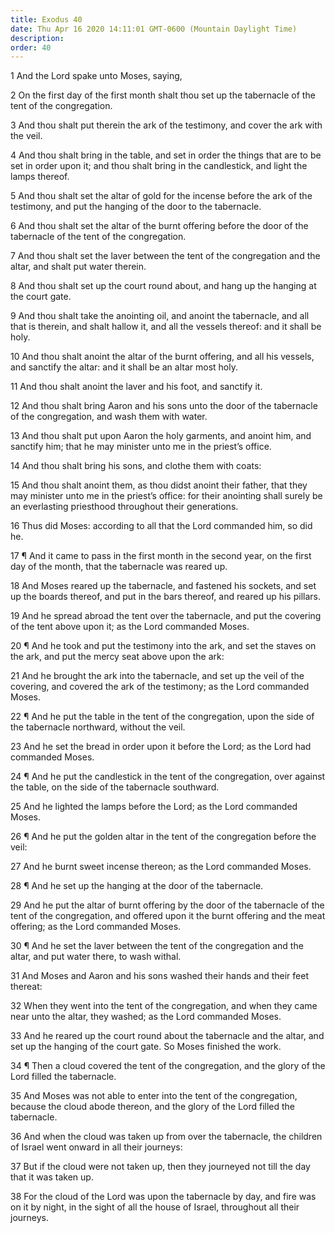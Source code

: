 ```yaml
---
title: Exodus 40
date: Thu Apr 16 2020 14:11:01 GMT-0600 (Mountain Daylight Time)
description: 
order: 40
---
```


<p>1 And the Lord spake unto Moses, saying,</p>
<p>
  2 On the first day of the first month shalt thou set up the tabernacle of the
  tent of the congregation.
</p>
<p>
  3 And thou shalt put therein the ark of the testimony, and cover the ark with
  the veil.
</p>
<p>
  4 And thou shalt bring in the table, and set in order the things that are to
  be set in order upon it; and thou shalt bring in the candlestick, and light
  the lamps thereof.
</p>
<p>
  5 And thou shalt set the altar of gold for the incense before the ark of the
  testimony, and put the hanging of the door to the tabernacle.
</p>
<p>
  6 And thou shalt set the altar of the burnt offering before the door of the
  tabernacle of the tent of the congregation.
</p>
<p>
  7 And thou shalt set the laver between the tent of the congregation and the
  altar, and shalt put water therein.
</p>
<p>
  8 And thou shalt set up the court round about, and hang up the hanging at the
  court gate.
</p>
<p>
  9 And thou shalt take the anointing oil, and anoint the tabernacle, and all
  that is therein, and shalt hallow it, and all the vessels thereof: and it
  shall be holy.
</p>
<p>
  10 And thou shalt anoint the altar of the burnt offering, and all his vessels,
  and sanctify the altar: and it shall be an altar most holy.
</p>
<p>11 And thou shalt anoint the laver and his foot, and sanctify it.</p>
<p>
  12 And thou shalt bring Aaron and his sons unto the door of the tabernacle of
  the congregation, and wash them with water.
</p>
<p>
  13 And thou shalt put upon Aaron the holy garments, and anoint him, and
  sanctify him; that he may minister unto me in the priest&#x2019;s office.
</p>
<p>14 And thou shalt bring his sons, and clothe them with coats:</p>
<p>
  15 And thou shalt anoint them, as thou didst anoint their father, that they
  may minister unto me in the priest&#x2019;s office: for their anointing shall
  surely be an everlasting priesthood throughout their generations.
</p>
<p>
  16 Thus did Moses: according to all that the Lord commanded him, so did he.
</p>
<p>
  17 &#xB6; And it came to pass in the first month in the second year, on the
  first day of the month, that the tabernacle was reared up.
</p>
<p>
  18 And Moses reared up the tabernacle, and fastened his sockets, and set up
  the boards thereof, and put in the bars thereof, and reared up his pillars.
</p>
<p>
  19 And he spread abroad the tent over the tabernacle, and put the covering of
  the tent above upon it; as the Lord commanded Moses.
</p>
<p>
  20 &#xB6; And he took and put the testimony into the ark, and set the staves
  on the ark, and put the mercy seat above upon the ark:
</p>
<p>
  21 And he brought the ark into the tabernacle, and set up the veil of the
  covering, and covered the ark of the testimony; as the Lord commanded Moses.
</p>
<p>
  22 &#xB6; And he put the table in the tent of the congregation, upon the side
  of the tabernacle northward, without the veil.
</p>
<p>
  23 And he set the bread in order upon it before the Lord; as the Lord had
  commanded Moses.
</p>
<p>
  24 &#xB6; And he put the candlestick in the tent of the congregation, over
  against the table, on the side of the tabernacle southward.
</p>
<p>25 And he lighted the lamps before the Lord; as the Lord commanded Moses.</p>
<p>
  26 &#xB6; And he put the golden altar in the tent of the congregation before
  the veil:
</p>
<p>27 And he burnt sweet incense thereon; as the Lord commanded Moses.</p>
<p>28 &#xB6; And he set up the hanging at the door of the tabernacle.</p>
<p>
  29 And he put the altar of burnt offering by the door of the tabernacle of the
  tent of the congregation, and offered upon it the burnt offering and the meat
  offering; as the Lord commanded Moses.
</p>
<p>
  30 &#xB6; And he set the laver between the tent of the congregation and the
  altar, and put water there, to wash withal.
</p>
<p>
  31 And Moses and Aaron and his sons washed their hands and their feet thereat:
</p>
<p>
  32 When they went into the tent of the congregation, and when they came near
  unto the altar, they washed; as the Lord commanded Moses.
</p>
<p>
  33 And he reared up the court round about the tabernacle and the altar, and
  set up the hanging of the court gate. So Moses finished the work.
</p>
<p>
  34 &#xB6; Then a cloud covered the tent of the congregation, and the glory of
  the Lord filled the tabernacle.
</p>
<p>
  35 And Moses was not able to enter into the tent of the congregation, because
  the cloud abode thereon, and the glory of the Lord filled the tabernacle.
</p>
<p>
  36 And when the cloud was taken up from over the tabernacle, the children of
  Israel went onward in all their journeys:
</p>
<p>
  37 But if the cloud were not taken up, then they journeyed not till the day
  that it was taken up.
</p>
<p>
  38 For the cloud of the Lord was upon the tabernacle by day, and fire was on
  it by night, in the sight of all the house of Israel, throughout all their
  journeys.
</p>
